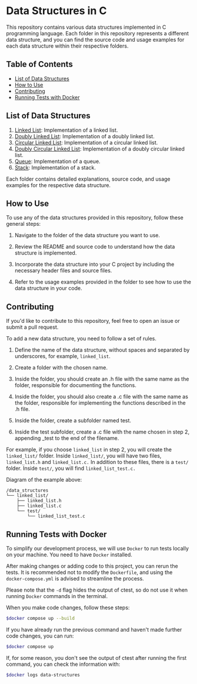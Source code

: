 # Data Structures in C

This repository contains various data structures implemented in C programming language. Each folder in this repository represents a different data structure, and you can find the source code and usage examples for each data structure within their respective folders.

## Table of Contents

- [List of Data Structures](#list-of-data-structures)
- [How to Use](#how-to-use)
- [Contributing](#contributing)
- [Running Tests with Docker](#running-tests-with-docker)
<!-- - [License](#license) -->

## List of Data Structures

1. [Linked List](./linked_list): Implementation of a linked list.
2. [Doubly Linked List](./doubly_linked_list): Implementation of a doubly linked list.
3. [Circular Linked List](./circular_linked_list): Implementation of a circular linked list.
4. [Doubly Circular Linked List](./doubly_circular_linked_list): Implementation of a doubly circular linked list.
5. [Queue](./queue): Implementation of a queue.
5. [Stack](./stack): Implementation of a stack.

Each folder contains detailed explanations, source code, and usage examples for the respective data structure.

## How to Use

To use any of the data structures provided in this repository, follow these general steps:

1. Navigate to the folder of the data structure you want to use.

2. Review the README and source code to understand how the data structure is implemented.

3. Incorporate the data structure into your C project by including the necessary header files and source files.

4. Refer to the usage examples provided in the folder to see how to use the data structure in your code.

## Contributing

If you'd like to contribute to this repository, feel free to open an issue or submit a pull request.

To add a new data structure, you need to follow a set of rules.

1. Define the name of the data structure, without spaces and separated by underscores, for example, `linked_list`.

2. Create a folder with the chosen name.

3. Inside the folder, you should create an .h file with the same name as the folder, responsible for documenting the functions.

4. Inside the folder, you should also create a .c file with the same name as the folder, responsible for implementing the functions described in the .h file.

5. Inside the folder, create a subfolder named test.

6. Inside the test subfolder, create a .c file with the name chosen in step 2, appending _test to the end of the filename.

For example, if you choose `linked_list` in step 2, you will create the `linked_list/` folder. Inside `linked_list/`, you will have two files, `linked_list.h` and `linked_list.c.` In addition to these files, there is a `test/` folder. Inside `test/`, you will find `linked_list_test.c.`

Diagram of the example above:

```
/data_structures
└── linked_list/
    ├── linked_list.h
    ├── linked_list.c
    └── test/
        └── linked_list_test.c
```

## Running Tests with Docker

To simplify our development process, we will use `Docker` to run tests locally on your machine. You need to have `Docker` installed.

After making changes or adding code to this project, you can rerun the tests. It is recommended not to modify the `Dockerfile`, and using the `docker-compose.yml` is advised to streamline the process.

Please note that the `-d` flag hides the output of ctest, so do not use it when running `Docker` commands in the terminal.

When you make code changes, follow these steps:

```bash
$docker compose up --build
```
If you have already run the previous command and haven't made further code changes, you can run:

```bash
$docker compose up
```
If, for some reason, you don't see the output of ctest after running the first command, you can check the information with:

```bash
$docker logs data-structures
```